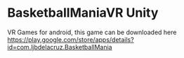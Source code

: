 # BasketballManiaVR Unity




VR Games for android, this game can be downloaded here https://play.google.com/store/apps/details?id=com.ljbdelacruz.BasketballMania
